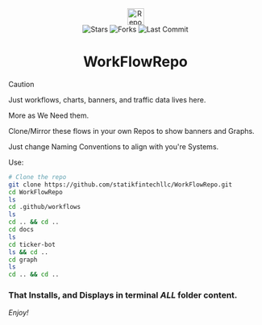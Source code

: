 <link rel="stylesheet" type="text/css" href="custom.css">
<div align="center">
  <img  
	  src="https://raw.githubusercontent.com/statikfintechllc/WorkFlowRepo/master/docs/ticker-bot/ticker.gif" 
  alt="Repo Ticker Stats" 
  style="height:33px;" />
  <div align="center">
  <img  
	  src="https://img.shields.io/github/stars/statikfintechllc/WorkFlowRepo?style=social" alt="Stars"/>
  <img  
	  src="https://img.shields.io/github/forks/statikfintechllc/WorkFlowRepo?style=social" alt="Forks"/>
  <img  
	  src="https://img.shields.io/github/last-commit/statikfintechllc/WorkFlowRepo?style=social" alt="Last Commit"/>
</div>
  
# WorkFlowRepo

</div>

> [!CAUTION]
>
> Just workflows, charts, banners, and traffic data lives here.
>
> More as We Need them.
>
> Clone/Mirror these flows in your own Repos to show banners and Graphs.
>
> Just change Naming Conventions to align with you're Systems.

Use:

```bash
# Clone the repo
git clone https://github.com/statikfintechllc/WorkFlowRepo.git
cd WorkFlowRepo
ls
cd .github/workflows
ls
cd .. && cd ..
cd docs
ls
cd ticker-bot
ls && cd ..
cd graph
ls
cd .. && cd ..
```

### That Installs, and Displays in terminal *ALL* folder content.

*Enjoy!*
